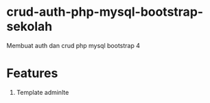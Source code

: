 # crud-auth-php-mysql-bootstrap-sekolah
Membuat auth dan crud php mysql bootstrap 4

# Features
1. Template adminlte
